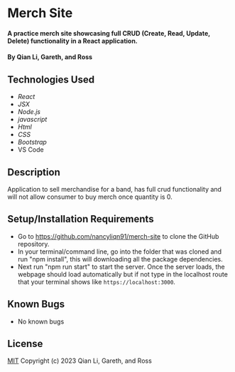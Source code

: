# Merch Site

#### A practice merch site showcasing full CRUD (Create, Read, Update, Delete) functionality in a React application.

#### By Qian Li, Gareth, and Ross

## Technologies Used

* _React_
* _JSX_
* _Node.js_
* _javascript_
* _Html_
* _CSS_
* _Bootstrap_
* VS Code

## Description
Application to sell merchandise for a band, has full crud functionality and will not allow consumer to buy merch once quantity is 0.

## Setup/Installation Requirements

* Go to https://github.com/nancyliqn91/merch-site
to clone the GitHub repository.
* In your terminal/command line, go into the folder that was cloned and run "npm install", this will downloading all the package dependencies.
* Next run "npm run start" to start the server. Once the server loads, the webpage should load automatically but if not type in the localhost route that your terminal shows like `https://localhost:3000`.

## Known Bugs

* No known bugs

## License
[MIT](license.txt)
Copyright (c) 2023 Qian Li, Gareth, and Ross




